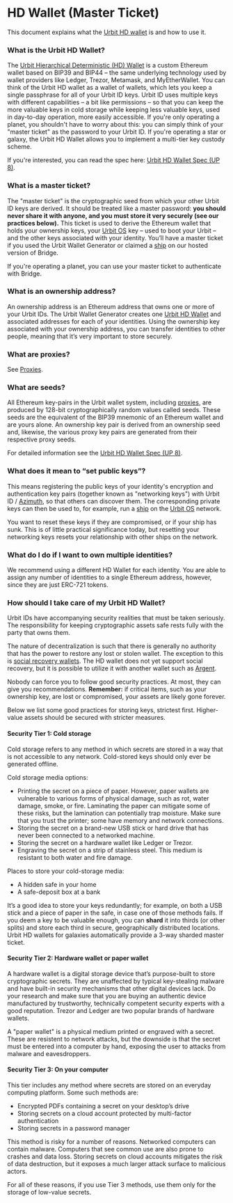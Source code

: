 # HD Wallet (Master Ticket)

This document explains what the [Urbit HD wallet](../../glossary/hdwallet.md) is and how to use it.

### What is the Urbit HD Wallet? <a href="#urbit-hd-wallet" id="urbit-hd-wallet"></a>

The [Urbit Hierarchical Deterministic (HD) Wallet](../../glossary/hdwallet.md) is a custom Ethereum wallet based on BIP39 and BIP44 – the same underlying technology used by wallet providers like Ledger, Trezor, Metamask, and MyEtherWallet. You can think of the Urbit HD wallet as a wallet of wallets, which lets you keep a single passphrase for all of your Urbit ID keys. Urbit ID uses multiple keys with different capabilities – a bit like permissions – so that you can keep the more valuable keys in cold storage while keeping less valuable keys, used in day-to-day operation, more easily accessible. If you're only operating a planet, you shouldn't have to worry about this: you can simply think of your "master ticket" as the password to your Urbit ID. If you're operating a star or galaxy, the Urbit HD Wallet allows you to implement a multi-tier key custody scheme.

If you're interested, you can read the spec here: [Urbit HD Wallet Spec (UP 8)](https://github.com/urbit/proposals/blob/master/008-urbit-hd-wallet.md).

### What is a master ticket? <a href="#master-ticket" id="master-ticket"></a>

The "master ticket" is the cryptographic seed from which your other Urbit ID keys are derived. It should be treated like a master password: **you should never share it with anyone, and you must store it very securely (see our practices below).** This ticket is used to derive the Ethereum wallet that holds your ownership keys, your [Urbit OS](../os/README.md) key – used to boot your Urbit – and the other keys associated with your identity. You’ll have a master ticket if you used the Urbit Wallet Generator or claimed a [ship](../../glossary/ship.md) on our hosted version of Bridge.

If you're operating a planet, you can use your master ticket to authenticate with Bridge.

### What is an ownership address? <a href="#ownership-address" id="ownership-address"></a>

An ownership address is an Ethereum address that owns one or more of your Urbit IDs. The Urbit Wallet Generator creates one [Urbit HD Wallet](../../glossary/hdwallet.md) and associated addresses for each of your identities. Using the ownership key associated with your ownership address, you can transfer identities to other people, meaning that it’s very important to store securely.

### What are proxies? <a href="#proxies" id="proxies"></a>

See [Proxies](proxies.md).

### What are seeds? <a href="#seeds" id="seeds"></a>

All Ethereum key-pairs in the Urbit wallet system, including [proxies](proxies.md), are produced by 128-bit cryptographically random values called seeds. These seeds are the equivalent of the BIP39 mnemonic of an Ethereum wallet and are yours alone. An ownership key pair is derived from an ownership seed and, likewise, the various proxy key pairs are generated from their respective proxy seeds.

For detailed information see the [Urbit HD Wallet Spec (UP 8)](https://github.com/urbit/proposals/blob/master/008-urbit-hd-wallet.md).

### What does it mean to “set public keys”? <a href="#set-public-keys" id="set-public-keys"></a>

This means registering the public keys of your identity's encryption and authentication key pairs (together known as "networking keys") with Urbit ID / [Azimuth](../id/README.md), so that others can discover them. The corresponding private keys can then be used to, for example, run a [ship](../../glossary/ship.md) on the [Urbit OS](../os/README.md) network.

You want to reset these keys if they are compromised, or if your ship has sunk. This is of little practical significance today, but resetting your networking keys resets your relationship with other ships on the network.

### What do I do if I want to own multiple identities? <a href="#multiple-points" id="multiple-points"></a>

We recommend using a different HD Wallet for each identity. You are able to assign any number of identities to a single Ethereum address, however, since they are just ERC-721 tokens.

### How should I take care of my Urbit HD Wallet? <a href="#custody" id="custody"></a>

Urbit IDs have accompanying security realities that must be taken seriously. The responsibility for keeping cryptographic assets safe rests fully with the party that owns them.

The nature of decentralization is such that there is generally no authority that has the power to restore any lost or stolen wallet. The exception to this is [social recovery wallets](https://vitalik.ca/general/2021/01/11/recovery.html). The HD wallet does not yet support social recovery, but it is possible to utilize it with another wallet such as [Argent](https://www.argent.xyz/).

Nobody can force you to follow good security practices. At most, they can give you recommendations. **Remember:** if critical items, such as your ownership key, are lost or compromised, your assets are likely gone forever.

Below we list some good practices for storing keys, strictest first. Higher-value assets should be secured with stricter measures.

#### Security Tier 1: Cold storage

Cold storage refers to any method in which secrets are stored in a way that is not accessible to any network. Cold-stored keys should only ever be generated offline.

Cold storage media options:

* Printing the secret on a piece of paper. However, paper wallets are vulnerable to various forms of physical damage, such as rot, water damage, smoke, or fire. Laminating the paper can mitigate some of these risks, but the lamination can potentially trap moisture. Make sure that you trust the printer; some have memory and network connections.
* Storing the secret on a brand-new USB stick or hard drive that has never been connected to a networked machine.
* Storing the secret on a hardware wallet like Ledger or Trezor.
* Engraving the secret on a strip of stainless steel. This medium is resistant to both water and fire damage.

Places to store your cold-storage media:

* A hidden safe in your home
* A safe-deposit box at a bank

It’s a good idea to store your keys redundantly; for example, on both a USB stick and a piece of paper in the safe, in case one of those methods fails. If you deem a key to be valuable enough, you can **shard** it into thirds (or other splits) and store each third in secure, geographically distributed locations. Urbit HD wallets for galaxies automatically provide a 3-way sharded master ticket.

#### Security Tier 2: Hardware wallet or paper wallet

A hardware wallet is a digital storage device that’s purpose-built to store cryptographic secrets. They are unaffected by typical key-stealing malware and have built-in security mechanisms that other digital devices lack. Do your research and make sure that you are buying an authentic device manufactured by trustworthy, technically competent security experts with a good reputation. Trezor and Ledger are two popular brands of hardware wallets.

A "paper wallet" is a physical medium printed or engraved with a secret. These are resistent to network attacks, but the downside is that the secret must be entered into a computer by hand, exposing the user to attacks from malware and eavesdroppers.

#### Security Tier 3: On your computer

This tier includes any method where secrets are stored on an everyday computing platform. Some such methods are:

* Encrypted PDFs containing a secret on your desktop’s drive
* Storing secrets on a cloud account protected by multi-factor authentication
* Storing secrets in a password manager

This method is risky for a number of reasons. Networked computers can contain malware. Computers that see common use are also prone to crashes and data loss. Storing secrets on cloud accounts mitigates the risk of data destruction, but it exposes a much larger attack surface to malicious actors.

For all of these reasons, if you use Tier 3 methods, use them only for the storage of low-value secrets.
